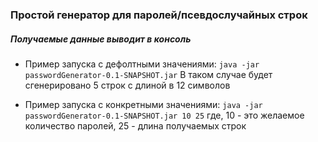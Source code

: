### Простой генератор для паролей/псевдослучайных строк ###

##### Получаемые данные выводит в консоль #####

* Пример запуска с дефолтными значениями:
`
java -jar passwordGenerator-0.1-SNAPSHOT.jar
`
В таком случае будет сгенерировано 5 строк с длиной в 12 символов 

* Пример запуска с конкретными значениями:
`
java -jar passwordGenerator-0.1-SNAPSHOT.jar 10 25
`
где,
10 - это желаемое количество паролей,
25 - длина получаемых строк
